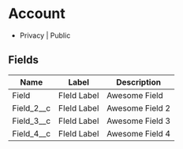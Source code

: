 # Account

* Privacy | Public

## Fields

| Name | Label | Description | 
| --- | --- | --- |
| Field | FIeld Label | Awesome Field |
| Field_2__c | FIeld Label | Awesome Field 2 |
| Field_3__c | FIeld Label | Awesome Field 3 |
| Field_4__c | FIeld Label | Awesome Field 4 |